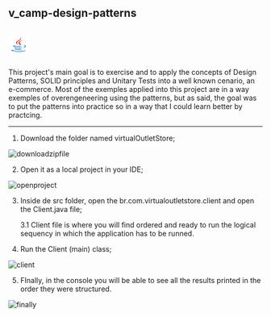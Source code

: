## v_camp-design-patterns

<div style="display: inline_block"><br>
   <img align="center" alt="lucas-Java" height="30" width="40" src="https://github.com/devicons/devicon/blob/master/icons/java/java-original.svg">
</div><br>

This project's main goal is to exercise and to apply the concepts of Design Patterns, SOLID principles and Unitary Tests into a well known cenario, an e-commerce. Most of the exemples applied into this project are in a way exemples of overengeneering using the patterns, but as said, the goal was to put the patterns into practice so in a way that I could learn better by practcing.

----

1. Download the folder named virtualOutletStore;

![downloadzipfile](https://user-images.githubusercontent.com/80061839/169842937-4c298c7f-3554-4001-9259-11ad7ee34fd0.png)

2. Open it as a local project in your IDE;

![openproject](https://user-images.githubusercontent.com/80061839/169843446-03a6a66a-f5e0-4413-9122-93c9dad5a98b.png)

3. Inside de src folder, open the br.com.virtualoutletstore.client and open the Client.java file;
    
    3.1 Client file is where you will find ordered and ready to run the logical sequency in which the application has to be runned.

4. Run the Client (main) class;

![client](https://user-images.githubusercontent.com/80061839/169842513-be721a2c-3cc6-4c42-bc2b-58a35411aa85.png)

5. FInally, in the console you will be able to see all the results printed in the order they were structured.

![finally](https://user-images.githubusercontent.com/80061839/169844501-debd9668-8c91-4c0e-adbf-35acb0b0ae0b.png)

